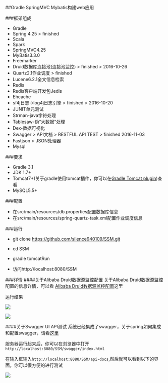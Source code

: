 ##Gradle SpringMVC Mybatis构建web应用

###框架组成

- Gradle
- Spring 4.25 > finished
- Scala
- Spark
- SpringMVC4.25
- MyBatis3.3.0
- Freemarker
- Druid数据库连接池(连接池监控) > finished > 2016-10-26
- Quartz2.1作业调度 > finished
- Lucene6.2.1全文信息检索
- Redis
- Redis客户端开发包Jedis
- Ehcache
- sf4j日志->log4j日志引擎 > finished > 2016-10-20
- JUNIT单元测试
- Strman-java字符处理
- Tablesaw-伪“大数据”处理
- Dex-数据可视化
- Swagger > API文档 > RESTFUL API TEST > finished 2016-11-03
- Fastjson > JSON处理器
- Mysql

###要求

- Gradle 3.1
- JDK 1.7+
- Tomcat7+(关于gradle使用tomcat插件，你可以在[Gradle Tomcat plugin](https://plugins.gradle.org/plugin/com.bmuschko.tomcat))查看
- MySQL5.5+

###配置

- 在src/main/resources/db.properties配置数据库信息
- 在src/main/resources/spring-quartz-task.xml配置作业调度信息 

###运行

- git clone https://github.com/silence940109/SSM.git

- cd SSM 

- gradle tomcatRun

- 访问http://localhost:8080/SSM 

###详情
####关于Alibaba Druid数据源监控配置
关于Alibaba Druid数据源监控配置的信息详情，可以看
[Alibaba Druid数据源监控配置](https://github.com/silence940109/Java/tree/master/Alibaba_Druid)这里

运行结果

![](https://github.com/silence940109/Java/blob/master/Alibaba_Druid/1.png)

![](https://github.com/silence940109/Java/blob/master/Alibaba_Druid/2.png)

####关于Swagger UI API测试
系统已经集成了swagger，关于spring如何集成和配置swagger，请看[这里](https://github.com/silence940109/Java/tree/master/swagger)

服务器运行起来后，你可以在浏览器中打开`http://localhost:8080/SSM/swagger/index.html`

在输入框输入`http://localhost:8080/SSM/api-docs`,然后就可以看到以下的界面，你可以很方便的进行测试

![](https://github.com/silence940109/Java/blob/master/swagger/image/index.png)
